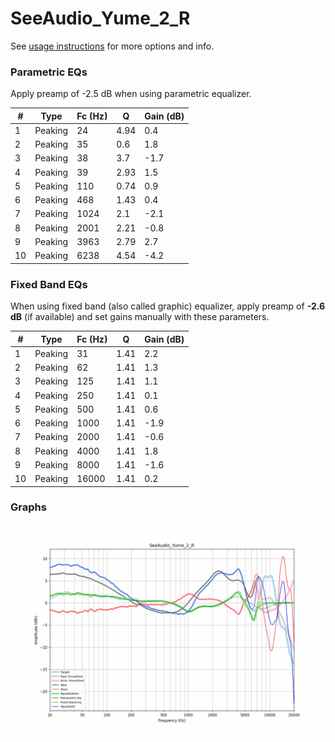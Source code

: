 # SeeAudio_Yume_2_R
See [usage instructions](https://github.com/jaakkopasanen/AutoEq#usage) for more options and info.

### Parametric EQs
Apply preamp of -2.5 dB when using parametric equalizer.

|   # | Type    |   Fc (Hz) |    Q |   Gain (dB) |
|-----|---------|-----------|------|-------------|
|   1 | Peaking |        24 | 4.94 |         0.4 |
|   2 | Peaking |        35 | 0.6  |         1.8 |
|   3 | Peaking |        38 | 3.7  |        -1.7 |
|   4 | Peaking |        39 | 2.93 |         1.5 |
|   5 | Peaking |       110 | 0.74 |         0.9 |
|   6 | Peaking |       468 | 1.43 |         0.4 |
|   7 | Peaking |      1024 | 2.1  |        -2.1 |
|   8 | Peaking |      2001 | 2.21 |        -0.8 |
|   9 | Peaking |      3963 | 2.79 |         2.7 |
|  10 | Peaking |      6238 | 4.54 |        -4.2 |

### Fixed Band EQs
When using fixed band (also called graphic) equalizer, apply preamp of **-2.6 dB** (if available) and set gains manually with these parameters.

|   # | Type    |   Fc (Hz) |    Q |   Gain (dB) |
|-----|---------|-----------|------|-------------|
|   1 | Peaking |        31 | 1.41 |         2.2 |
|   2 | Peaking |        62 | 1.41 |         1.3 |
|   3 | Peaking |       125 | 1.41 |         1.1 |
|   4 | Peaking |       250 | 1.41 |         0.1 |
|   5 | Peaking |       500 | 1.41 |         0.6 |
|   6 | Peaking |      1000 | 1.41 |        -1.9 |
|   7 | Peaking |      2000 | 1.41 |        -0.6 |
|   8 | Peaking |      4000 | 1.41 |         1.8 |
|   9 | Peaking |      8000 | 1.41 |        -1.6 |
|  10 | Peaking |     16000 | 1.41 |         0.2 |

### Graphs
![](./SeeAudio_Yume_2_R.png)

